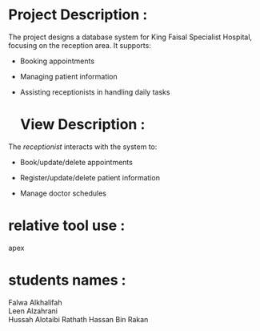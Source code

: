 # Project Description :
The project designs a database system for King Faisal Specialist Hospital, focusing on the reception area. It supports:

- Booking appointments

- Managing patient information

- Assisting receptionists in handling daily tasks


  # View Description :
  
 The *receptionist* interacts with the system to:

- Book/update/delete appointments

- Register/update/delete patient information

- Manage doctor schedules

# relative tool use :
apex


# students names : 

Falwa Alkhalifah	
Leen Alzahrani	
Hussah Alotaibi	
Rathath Hassan Bin Rakan


